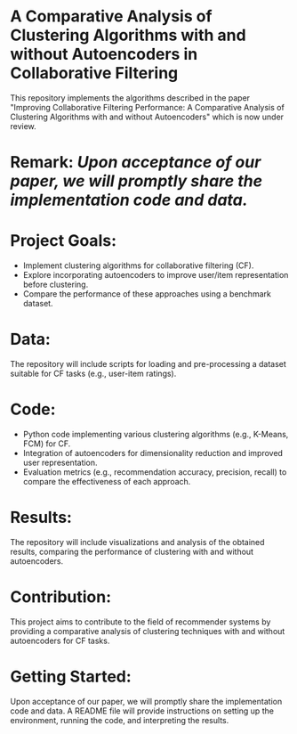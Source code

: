 # A Comparative Analysis of Clustering Algorithms with and without Autoencoders in Collaborative Filtering
This repository implements the algorithms described in the paper "Improving Collaborative Filtering Performance: A Comparative Analysis of Clustering Algorithms with and without Autoencoders" which is now under review.

# Remark: ***Upon acceptance of our paper, we will promptly share the implementation code and data.***
 
# Project Goals:

* Implement clustering algorithms for collaborative filtering (CF).
* Explore incorporating autoencoders to improve user/item representation before clustering.
* Compare the performance of these approaches using a benchmark dataset.

# Data:

The repository will include scripts for loading and pre-processing a dataset suitable for CF tasks (e.g., user-item ratings).

# Code:

* Python code implementing various clustering algorithms (e.g., K-Means, FCM) for CF.
* Integration of autoencoders for dimensionality reduction and improved user representation.
* Evaluation metrics (e.g., recommendation accuracy, precision, recall) to compare the effectiveness of each approach.

# Results:

 The repository will include visualizations and analysis of the obtained results, comparing the performance of clustering with and without autoencoders.

# Contribution:

This project aims to contribute to the field of recommender systems by providing a comparative analysis of clustering techniques with and without autoencoders for CF tasks.

# Getting Started:
Upon acceptance of our paper, we will promptly share the implementation code and data. A README file will provide instructions on setting up the environment, running the code, and interpreting the results.

